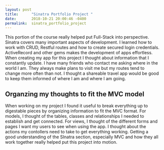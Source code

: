 ```yaml
---
layout: post
title:      "Sinatra Portfolio Project "
date:       2018-10-21 20:00:46 -0400
permalink:  sinatra_portfolio_project
---
```



This portion of the course really helped put Full-Stack into perspective. Sinatra covers many important aspects of development. I learned how to work with CRUD, Restful routes and how to create secured login credentials. ActiveRecord and other gems makes the development of apps effortless. When creating my app for this project I thought about information that I constantly update. I have many friends who contact me asking where in the world I am. They always make plans to visit me but my routes tend to change more often than not. I thought a shareable travel app would be good to keep them informed of where I am and where I am going. 

## Organzing my thoughts to fit the MVC model
When working on my project I found it useful to break everything up to digestable pieces by organizing information to fit the MVC format. For models, I thought of the tables, classes and relationships I needed to establish and get connected.  For views, I thought of the different forms and pages I want my users to see when using the app. I thought about the actions my contollers need to take to get everything working. Getting a good understanding of the SInatra section, especially MVC and how they all work together really helped put this project into motion. 
